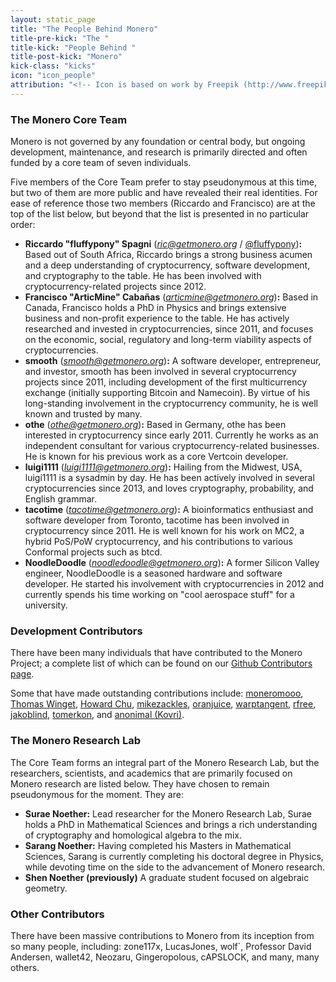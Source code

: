 ```yaml
---
layout: static_page
title: "The People Behind Monero"
title-pre-kick: "The "
title-kick: "People Behind "
title-post-kick: "Monero"
kick-class: "kicks"
icon: "icon_people"
attribution: "<!-- Icon is based on work by Freepik (http://www.freepik.com) and is licensed under Creative Commons BY 3.0 -->"
---
```


### The Monero Core Team

Monero is not governed by any foundation or central body, but ongoing development, maintenance, and research is primarily directed and often funded by a core team of seven individuals.

Five members of the Core Team prefer to stay pseudonymous at this time, but two of them are more public and have revealed their real identities. For ease of reference those two members (Riccardo and Francisco) are at the top of the list below, but beyond that the list is presented in no particular order:

- **Riccardo "fluffypony" Spagni** (*ric@getmonero.org* / [@fluffypony](https://twitter.com/fluffypony))**:** Based out of South Africa, Riccardo brings a strong business acumen and a deep understanding of cryptocurrency, software development, and cryptography to the table. He has been involved with cryptocurrency-related projects since 2012.
- **Francisco "ArticMine" Cabañas** (*articmine@getmonero.org*)**:** Based in Canada, Francisco holds a PhD in Physics and brings extensive business and non-profit experience to the table. He has actively researched and invested in cryptocurrencies, since 2011, and focuses on the economic, social, regulatory and long-term viability aspects of cryptocurrencies.
- **smooth** (*smooth@getmonero.org*)**:** A software developer, entrepreneur, and investor, smooth has been involved in several cryptocurrency projects since 2011, including development of the first multicurrency exchange (initially supporting Bitcoin and Namecoin). By virtue of his long-standing involvement in the cryptocurrency community, he is well known and trusted by many.
- **othe** (*othe@getmonero.org*)**:** Based in Germany, othe has been interested in cryptocurrency since early 2011. Currently he works as an independent consultant for various cryptocurrency-related businesses. He is known for his previous work as a core Vertcoin developer.
- **luigi1111** (*luigi1111@getmonero.org*)**:** Hailing from the Midwest, USA, luigi1111 is a sysadmin by day. He has been actively involved in several cryptocurrencies since 2013, and loves cryptography, probability, and English grammar.
- **tacotime** (*tacotime@getmonero.org*)**:** A bioinformatics enthusiast and software developer from Toronto, tacotime has been involved in cryptocurrency since 2011. He is well known for his work on MC2, a hybrid PoS/PoW cryptocurrency, and his contributions to various Conformal projects such as btcd.
- **NoodleDoodle** (*noodledoodle@getmonero.org*)**:** A former Silicon Valley engineer, NoodleDoodle is a seasoned hardware and software developer. He started his involvement with cryptocurrencies in 2012 and currently spends his time working on "cool aerospace stuff" for a university.

### Development Contributors

There have been many individuals that have contributed to the Monero Project; a complete list of which can be found on our [Github Contributors page](https://github.com/monero-project/bitmonero/graphs/contributors).

Some that have made outstanding contributions include: [moneromooo](http://github.com/moneromooo-monero/bitmonero/branches), [Thomas Winget](https://github.com/tewinget), [Howard Chu](https://github.com/hyc), [mikezackles](https://github.com/mikezackles), [oranjuice](https://github.com/oranjuice), [warptangent](https://github.com/warptangent), [rfree](https://github.com/rfree2monero), [jakoblind](https://github.com/jakoblind), [tomerkon](https://github.com/tomerkon), and [anonimal (Kovri)](https://github.com/monero-project/kovri).

### The Monero Research Lab

The Core Team forms an integral part of the Monero Research Lab, but the researchers, scientists, and academics that are primarily focused on Monero research are listed below. They have chosen to remain pseudonymous for the moment. They are:

- **Surae Noether:** Lead researcher for the Monero Research Lab, Surae holds a PhD in Mathematical Sciences and brings a rich understanding of cryptography and homological algebra to the mix.
- **Sarang Noether:** Having completed his Masters in Mathematical Sciences, Sarang is currently completing his doctoral degree in Physics, while devoting time on the side to the advancement of Monero research.
- **Shen Noether (previously)** A graduate student focused on algebraic geometry.

### Other Contributors

There have been massive contributions to Monero from its inception from so many people, including: zone117x, LucasJones, wolf`, Professor David Andersen, wallet42, Neozaru, Gingeropolous, cAPSLOCK, and many, many others.
